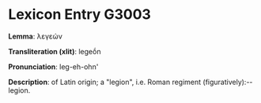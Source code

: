 # Lexicon Entry G3003

**Lemma**: λεγεών

**Transliteration (xlit)**: legeṓn

**Pronunciation**: leg-eh-ohn'

**Description**:
of Latin origin; a "legion", i.e. Roman regiment (figuratively):--legion.
